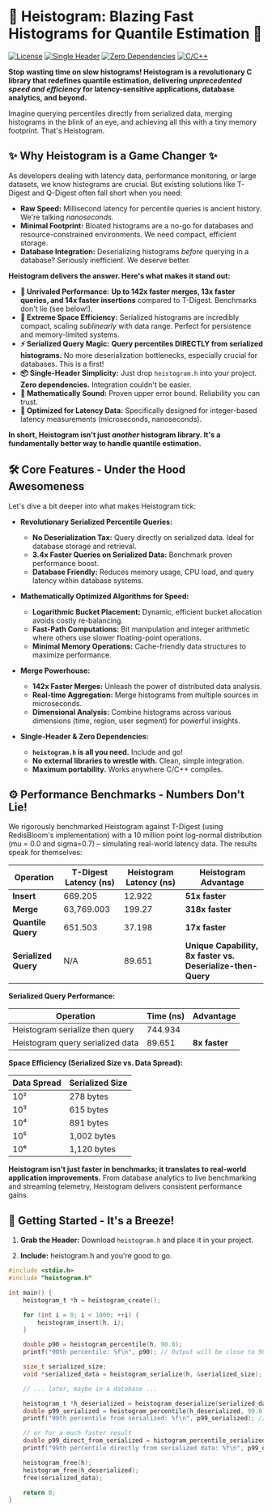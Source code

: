 # 🚀 Heistogram: Blazing Fast Histograms for Quantile Estimation 🚀

[![License](https://img.shields.io/badge/License-MIT-blue.svg)](https://opensource.org/licenses/MIT)
[![Single Header](https://img.shields.io/badge/Single%20Header-Yes-brightgreen.svg)](.)
[![Zero Dependencies](https://img.shields.io/badge/Dependencies-None-brightgreen.svg)](.)
[![C/C++](https://img.shields.io/badge/Language-C/C++-orange.svg)](.)

**Stop wasting time on slow histograms! Heistogram is a revolutionary C library that redefines quantile estimation, delivering *unprecedented speed and efficiency* for latency-sensitive applications, database analytics, and beyond.**

Imagine querying percentiles directly from serialized data, merging histograms in the blink of an eye, and achieving all this with a tiny memory footprint.  That's Heistogram.

## ✨ Why Heistogram is a Game Changer ✨

As developers dealing with latency data, performance monitoring, or large datasets, we know histograms are crucial.  But existing solutions like T-Digest and Q-Digest often fall short when you need:

* **Raw Speed:** Millisecond latency for percentile queries is ancient history. We're talking *nanoseconds*.
* **Minimal Footprint:**  Bloated histograms are a no-go for databases and resource-constrained environments.  We need compact, efficient storage.
* **Database Integration:** Deserializing histograms *before* querying in a database?  Seriously inefficient.  We deserve better.

**Heistogram delivers the answer.  Here's what makes it stand out:**

* **🚀  Unrivaled Performance:**  **Up to 142x faster merges, 13x faster queries, and 14x faster insertions** compared to T-Digest. Benchmarks don't lie (see below!).
* **💾  Extreme Space Efficiency:**  Serialized histograms are incredibly compact, scaling *sublinearly* with data range. Perfect for persistence and memory-limited systems.
* **⚡️  Serialized Query Magic:** **Query percentiles DIRECTLY from serialized histograms.**  No more deserialization bottlenecks, especially crucial for databases. This is a first!
* **📦  Single-Header Simplicity:**  Just drop `heistogram.h` into your project. **Zero dependencies.**  Integration couldn't be easier.
* **📏  Mathematically Sound:**  Proven upper error bound.  Reliability you can trust.
* **🎯  Optimized for Latency Data:**  Specifically designed for integer-based latency measurements (microseconds, nanoseconds).

**In short, Heistogram isn't just *another* histogram library. It's a fundamentally better way to handle quantile estimation.**

## 🛠 Core Features -  Under the Hood Awesomeness

Let's dive a bit deeper into what makes Heistogram tick:

* **Revolutionary Serialized Percentile Queries:**
    * **No Deserialization Tax:** Query directly on serialized data.  Ideal for database storage and retrieval.
    * **3.4x Faster Queries on Serialized Data:**  Benchmark proven performance boost.
    * **Database Friendly:**  Reduces memory usage, CPU load, and query latency within database systems.

* **Mathematically Optimized Algorithms for Speed:**
    * **Logarithmic Bucket Placement:**  Dynamic, efficient bucket allocation avoids costly re-balancing.
    * **Fast-Path Computations:**  Bit manipulation and integer arithmetic where others use slower floating-point operations.
    * **Minimal Memory Operations:**  Cache-friendly data structures to maximize performance.

* **Merge Powerhouse:**
    * **142x Faster Merges:**  Unleash the power of distributed data analysis.
    * **Real-time Aggregation:**  Merge histograms from multiple sources in microseconds.
    * **Dimensional Analysis:**  Combine histograms across various dimensions (time, region, user segment) for powerful insights.

* **Single-Header & Zero Dependencies:**
    * **`heistogram.h` is all you need.**  Include and go!
    * **No external libraries to wrestle with.**  Clean, simple integration.
    * **Maximum portability.**  Works anywhere C/C++ compiles.

## ⚙️ Performance Benchmarks - Numbers Don't Lie!

We rigorously benchmarked Heistogram against T-Digest (using RedisBloom's implementation) with a 10 million point log-normal distribution (mu = 0.0 and sigma=0.7) – simulating real-world latency data.  The results speak for themselves:

| Operation         | T-Digest Latency (ns) | Heistogram Latency (ns) | Heistogram Advantage |
|-----------------|----------------------|-------------------------|----------------------|
| **Insert**        | 669.205              | 12.922                 | **51x faster**       |
| **Merge**         | 63,769.003           | 199.27                 | **318x faster**      |
| **Quantile Query** | 651.503              | 37.198                  | **17x faster**       |
| **Serialized Query**| N/A                 | 89.651                 | **Unique Capability, 8x faster vs. Deserialize-then-Query** |

**Serialized Query Performance:**

| Operation                        | Time (ns) | Advantage        |
|---------------------------------|----------|-----------------|
| Heistogram serialize then query  | 744.934  |                 |
| Heistogram query serialized data | 89.651   | **8x faster** |

**Space Efficiency (Serialized Size vs. Data Spread):**

| Data Spread | Serialized Size |
|-------------|-----------------|
| 10²         | 278 bytes       |
| 10³         | 615 bytes       |
| 10⁴         | 891 bytes     |
| 10⁵         | 1,002 bytes     |
| 10⁶         | 1,120 bytes     |

**Heistogram isn't just faster in benchmarks; it translates to real-world application improvements.**  From database analytics to live benchmarking and streaming telemetry, Heistogram delivers consistent performance gains.

## 🚀 Getting Started -  It's a Breeze!

1. **Grab the Header:** Download `heistogram.h` and place it in your project.

2. **Include:** heistogram.h and you're good to go.

```c
#include <stdio.h>
#include "heistogram.h"

int main() {
    heistogram_t *h = heistogram_create(); 

    for (int i = 0; i < 1000; ++i) {
        heistogram_insert(h, i);
    }

    double p90 = heistogram_percentile(h, 90.0);
    printf("90th percentile: %f\n", p90); // Output will be close to 900

    size_t serialized_size;
    void *serialized_data = heistogram_serialize(h, &serialized_size);

    // ... later, maybe in a database ...

    heistogram_t *h_deserialized = heistogram_deserialize(serialized_data, serialized_size);
    double p99_serialized = heistogram_percentile(h_deserialized, 99.0);
    printf("99th percentile from serialized: %f\n", p99_serialized); // Output close to 990

    // or for a much faster result
    double p99_direct_from_serialized = histogram_percentile_serialized(seiralized_data, 99.0);
    printf("99th percentile directly from serialized data: %f\n", p99_direct_from_serialized); // Output close to 990

    heistogram_free(h);
    heistogram_free(h_deserialized);
    free(serialized_data);

    return 0;
}
```

